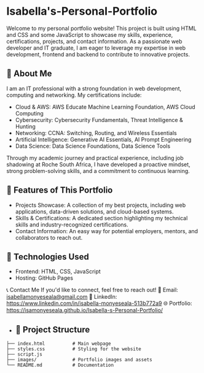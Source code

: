 # Isabella's-Personal-Portfolio

Welcome to my personal portfolio website! This project is built using HTML and CSS and some JavaScript to showcase my skills, experience, certifications, projects, and contact information. As a passionate web developer and IT graduate, I am eager to leverage my expertise in web development, frontend and backend to contribute to innovative projects.  

## 🌟 About Me  
I am an IT professional with a strong foundation in web development, computing and networking. My certifications include:  
- Cloud & AWS: AWS Educate Machine Learning Foundation, AWS Cloud Computing  
- Cybersecurity: Cybersecurity Fundamentals, Threat Intelligence & Hunting  
- Networking: CCNA: Switching, Routing, and Wireless Essentials  
- Artificial Intelligence: Generative AI Essentials, AI Prompt Engineering  
- Data Science: Data Science Foundations, Data Science Tools  

Through my academic journey and practical experience, including job shadowing at Roche South Africa, I have developed a proactive mindset, strong problem-solving skills, and a commitment to continuous learning.  

## 🎯 Features of This Portfolio  
- Projects Showcase: A collection of my best projects, including web applications, data-driven solutions, and cloud-based systems.  
- Skills & Certifications: A dedicated section highlighting my technical skills and industry-recognized certifications.  
- Contact Information: An easy way for potential employers, mentors, and collaborators to reach out.  

## 🚀 Technologies Used  
- Frontend: HTML, CSS, JavaScript  
- Hosting: GitHub Pages

📞 Contact Me
If you'd like to connect, feel free to reach out!
📧 Email: isabellamonyeseala@gmail.com
🔗 LinkedIn: https://www.linkedin.com/in/isabella-monyeseala-513b772a9
🌐 Portfolio: https://isamonyeseala.github.io/Isabella-s-Personal-Portfolio/

- ## 📂 Project Structure  
```plaintext
├── index.html          # Main webpage
├── styles.css          # Styling for the website
├── script.js           
├── images/             # Portfolio images and assets
└── README.md           # Documentation
